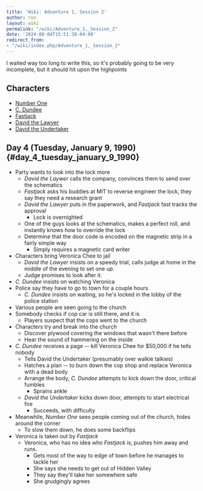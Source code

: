 ```yaml
---
title: 'Wiki: Adventure 1, Session 2'
author: ron
layout: wiki
permalink: "/wiki/Adventure_1,_Session_2"
date: '2024-08-04T15:51:38-04:00'
redirect_from:
- "/wiki/index.php/Adventure_1,_Session_2"
---
```


I waited way too long to write this, so it\'s probably going to be very incomplete, but it should hit upon the highpoints

## Characters

-   [Number One](Number_One "wikilink")
-   [C. Dundee](C._Dundee "wikilink")
-   [Fastjack](Fastjack "wikilink")
-   [David the Lawyer](David_the_Lawyer "wikilink")
-   [David the Undertaker](David_the_Undertaker "wikilink")

## Day 4 (Tuesday, January 9, 1990) {#day_4_tuesday_january_9_1990}

-   Party wants to look into the lock more
    -   *David the Laywer* calls the company, convinces them to send over the schematics
    -   *Fastjack* asks his buddies at MIT to reverse engineer the lock, they say they need a research grant
    -   *David the Lawyer* puts in the paperwork, and *Fastjack* fast tracks the approval
        -   Lock is overnighted
    -   One of the guys looks at the schematics, makes a perfect roll, and instantly knows how to override the lock
    -   Determine that the door code is encoded on the magnetic strip in a fairly simple way
        -   Simply requires a magnetic card writer
-   Characters bring Veronica Chee to jail
    -   *David the Lawyer* insists on a speedy trial, calls judge at home in the middle of the evening to set one up.
    -   Judge promises to look after it.
-   *C. Dundee* insists on watching Veronica
-   Police say they have to go to town for a couple hours
    -   *C. Dundee* insists on waiting, so he\'s locked in the lobby of the police station
-   Various people are seen going to the church
-   Somebody checks if cop car is still there, and it is
    -   Players suspect that the cops went to the church
-   Characters try and break into the church
    -   Discover plywood covering the windows that wasn\'t there before
    -   Hear the sound of hammering on the inside
-   *C. Dundee* receives a page \-- kill Veronica Chee for \$50,000 if he tells nobody
    -   Tells David the Undertaker (presumably over walkie talkies)
    -   Hatches a plan \-- to burn down the cop shop and replace Veronica with a dead body
    -   Arrange the body, *C. Dundee* attempts to kick down the door, critical fumbles
        -   Sprains ankle
    -   *David the Undertaker* kicks down door, attempts to start electrical fire
        -   Succeeds, with difficulty
-   Meanwhile, *Number One* sees people coming out of the church, hides around the corner
    -   To slow them down, he does some backflips
-   Veronica is taken out by *Fastjack*
    -   Veronica, who has no idea who *Fastjack* is, pushes him away and runs.
        -   Gets most of the way to edge of town before he manages to tackle her
        -   She says she needs to get out of Hidden Valley
        -   They say they\'ll take her somewhere safe
        -   She grudgingly agrees
